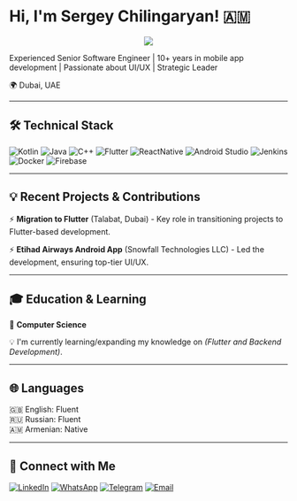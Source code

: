 # Hi, I'm Sergey Chilingaryan! 🇦🇲

<!-- Typing SVG by DenverCoder1 - https://github.com/DenverCoder1/readme-typing-svg -->
<p align="center">
  <a href="https://github.com/DenverCoder1/readme-typing-svg"><img src="https://readme-typing-svg.herokuapp.com?lines=Android+Engineer;Freelancer;&center=true&width=380&height=45"></a>
</p>

Experienced Senior Software Engineer | 10+ years in mobile app development | Passionate about UI/UX | Strategic Leader

🌍 Dubai, UAE

---

## 🛠️ Technical Stack

![Kotlin](https://img.shields.io/badge/Kotlin-0095D5?style=flat&logo=kotlin&logoColor=white)
![Java](https://img.shields.io/badge/Java-007396?style=flat&logo=java&logoColor=white)
![C++](https://img.shields.io/badge/C++-00599C?style=flat&logo=c%2B%2B&logoColor=white)
![Flutter](https://img.shields.io/badge/Flutter-02569B?style=flat&logo=flutter&logoColor=white)
![ReactNative](https://img.shields.io/badge/ReactNative-20232A?style=flat&logo=react&logoColor=61DAFB)
![Android Studio](https://img.shields.io/badge/Android%20Studio-3DDC84?style=flat&logo=android-studio&logoColor=white)
![Jenkins](https://img.shields.io/badge/Jenkins-D24939?style=flat&logo=jenkins&logoColor=white)
![Docker](https://img.shields.io/badge/Docker-2496ED?style=flat&logo=docker&logoColor=white)
![Firebase](https://img.shields.io/badge/Firebase-FFCA28?style=flat&logo=firebase&logoColor=white)

---

## 💡 Recent Projects & Contributions

⚡️ **Migration to Flutter** (Talabat, Dubai) - Key role in transitioning projects to Flutter-based development.

⚡️ **Etihad Airways Android App** (Snowfall Technologies LLC) - Led the development, ensuring top-tier UI/UX.


---

## 🎓 Education & Learning

📘 **Computer Science**

💡 I'm currently learning/expanding my knowledge on _(Flutter and Backend Development)_.

---

## 🌐 Languages

🇬🇧 English: Fluent  
🇷🇺 Russian: Fluent  
🇦🇲 Armenian: Native

---



## 🔗 Connect with Me

[![LinkedIn](https://img.shields.io/badge/-LinkedIn-blue?style=flat&logo=Linkedin&logoColor=white)](https://www.linkedin.com/in/sergchil/)
[![WhatsApp](https://img.shields.io/badge/WhatsApp-25D366?style=flat&logo=whatsapp&logoColor=white)](https://wa.me/971586289245)
[![Telegram](https://img.shields.io/badge/Telegram-26A5E4?style=flat&logo=telegram&logoColor=white)](https://t.me/sergchil)
[![Email](https://img.shields.io/badge/Email-D14836?style=flat&logo=gmail&logoColor=white)](mailto:serg.chilingaryan@gmail.com)


